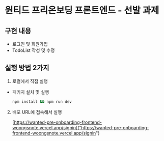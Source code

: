 # 원티드 프리온보딩 프론트엔드 - 선발 과제

## 구현 내용

- 로그인 및 회원가입
- TodoList 작성 및 수정

## 실행 방법 2가지

1. 로컬에서 직접 실행

- 패키지 설치 및 실행

  ```bash
  npm install && npm run dev
  ```

2. 배포 URL에 접속해서 실행

   [https://wanted-pre-onboarding-frontend-woongsnote.vercel.app/signin]("https://wanted-pre-onboarding-frontend-woongsnote.vercel.app/signin")

